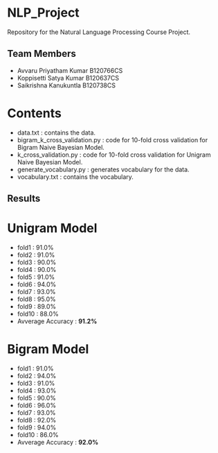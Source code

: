 # NLP_Project
Repository for the Natural Language Processing Course Project.

## Team Members
- Avvaru Priyatham Kumar  B120766CS 
- Koppisetti Satya Kumar  B120637CS
- Saikrishna Kanukuntla   B120738CS

# Contents
- data.txt : contains the data.
- bigram_k_cross_validation.py : code for 10-fold cross validation for Bigram Naive Bayesian Model.
- k_cross_validation.py : code for 10-fold cross validation for Unigram Naive Bayesian Model.
- generate_vocabulary.py : generates vocabulary for the data.
- vocabulary.txt : contains the vocabulary.

## Results 
# Unigram Model
- fold1 : 91.0%
- fold2 : 91.0%
- fold3 : 90.0%
- fold4 : 90.0%
- fold5 : 91.0%
- fold6 : 94.0%
- fold7 : 93.0%
- fold8 : 95.0%
- fold9 : 89.0%
- fold10 : 88.0%
- Avverage Accuracy : __91.2%__ 

# Bigram Model
- fold1 : 91.0%
- fold2 : 94.0%
- fold3 : 91.0%
- fold4 : 93.0%
- fold5 : 90.0%
- fold6 : 96.0%
- fold7 : 93.0%
- fold8 : 92.0%
- fold9 : 94.0%
- fold10 : 86.0%
- Avverage Accuracy : __92.0%__ 

